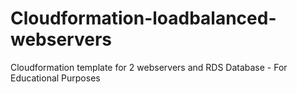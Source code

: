 # Cloudformation-loadbalanced-webservers
Cloudformation template for 2 webservers and RDS Database - For Educational Purposes 
